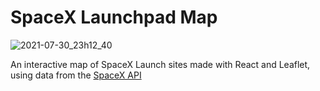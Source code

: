 # SpaceX Launchpad Map
![2021-07-30_23h12_40](https://user-images.githubusercontent.com/13428576/127728691-49921e8e-e7c2-41b1-b265-920f754c7261.png)

An interactive map of SpaceX Launch sites made with React and Leaflet,  using data from the [SpaceX API](https://docs.spacexdata.com/ )
